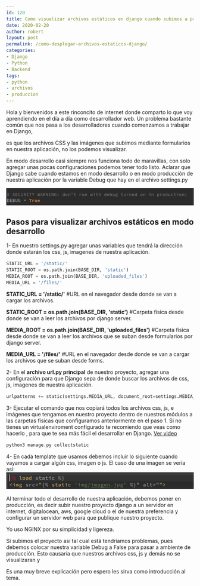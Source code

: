 ```yaml
---
id: 120
title: Como visualizar archivos estáticos en django cuando subimos a producción usando NGINX
date: 2020-02-20
author: robert
layout: post
permalink: /como-desplegar-archivos-estaticos-django/
categories:
- Django
- Python
- Backend
tags:
- python
- archivos
- produccion
---
```

Hola y bienvenidos a este rinconcito de internet donde comparto lo que voy aprendiendo en el día a día como desarrollador web.
Un problema bastante común que nos pasa a los desarrolladores cuando comenzamos a trabajar en Django,
<!--more-->
es que los archivos CSS y las
imágenes que subimos mediante formularios en nuestra aplicación, no los podemos visualizar.

En modo desarrollo casi siempre nos funciona todo de maravillas, con solo agregar unas pocas configuraciones podemos tener todo listo.
Aclarar que Django sabe cuando estamos en modo desarrollo o en modo producción de nuestra aplicación por la variable Debug que hay en
el archivo settings.py

<img src="/assets/img/posts/debugTrue.png">

## Pasos para visualizar archivos estáticos en modo desarrollo
1- En nuestro settings.py agregar unas variables que tendrá la dirección donde estarán los css, js, imagenes de nuestra aplicación.
``` python
STATIC_URL = '/static/' 
STATIC_ROOT = os.path.join(BASE_DIR, 'static') 
MEDIA_ROOT = os.path.join(BASE_DIR, 'uploaded_files')
MEDIA_URL = '/files/'
```
**STATIC_URL = '/static/'** #URL en el navegador desde donde se van a cargar los archivos.

**STATIC_ROOT = os.path.join(BASE_DIR, 'static')** #Carpeta fisica desde donde se van a leer los archivos por django server.

**MEDIA_ROOT = os.path.join(BASE_DIR, 'uploaded_files')** #Carpeta fisica desde donde se van a leer los archivos que se suban desde formularios por django server.

**MEDIA_URL = '/files/'** #URL en el navegador desde donde se van a cargar los archivos que se suban desde forms.

2- En el **archivo url.py principal** de nuestro proyecto, agregar una configuración para que Django sepa de donde buscar los archivos de css, js, imagenes de nuestra aplicación.
``` python
urlpatterns += static(settings.MEDIA_URL, document_root=settings.MEDIA_ROOT)
```
3- Ejecutar el comando que nos copiará todos los archivos css, js, e imágenes que tengamos en nuestro proyecto dentro de nuestros módulos 
a las carpetas físicas que configuramos anteriormente en el paso 1. Si no tienes un virtualenviroment configurado te recomiendo que veas como hacerlo , para que te sea más fácil el desarrollar en Django. <a href="https://www.youtube.com/watch?v=TqSSOhfRzTU" target="_blank">Ver video</a>
``` python
python3 manage.py collectstatic
```
4- En cada template que usamos debemos incluir lo siguiente cuando vayamos a cargar algún css, imagen o js. El caso de una imagen se vería así:
<img src="/assets/img/posts/imagenStatic.png" alt="MI imagen">

Al terminar todo el desarrollo de nuestra aplicación, debemos poner en producción, es decir subir nuestro proyecto django a un servidor en internet, digitalocean, aws, google cloud o el de nuestra preferencia y configurar un servidor web para que publique nuestro proyecto.

Yo uso NGINX por su simplicidad y ligereza.

Si subimos el proyecto así tal cual está tendríamos problemas, pues debemos colocar nuestra variable Debug a False para pasar a ambiente de 
producción. Esto causaría que nuestros archivos css, js y demás no se visualizaran y 


Es una muy breve explicación pero espero les sirva como introducción al tema.



